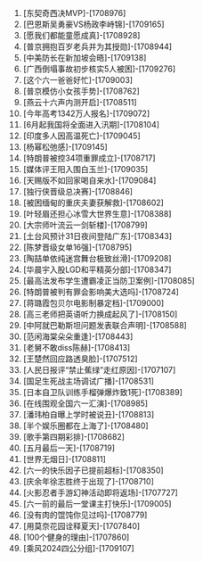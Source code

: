 
1. [东契奇西决MVP]-[1708976]
1. [巴恩斯吴勇豪VS杨政李峙锦]-[1709165]
1. [愿我们都能童愿成真]-[1708928]
1. [普京拥抱百岁老兵并为其授勋]-[1708944]
1. [中美防长在新加坡会晤]-[1709138]
1. [广西倒塌事故初步核实5人被困]-[1709276]
1. [这个六一爸爸好忙]-[1709003]
1. [普京模仿小女孩手势]-[1708762]
1. [燕云十六声内测开启]-[1708511]
1. [今年高考1342万人报名]-[1709072]
1. [6月起我国将全面进入汛期]-[1708104]
1. [印度多人因高温死亡]-[1709045]
1. [杨幂松弛感]-[1709145]
1. [特朗普被控34项重罪成立]-[1708717]
1. [媒体评王阳入围白玉兰]-[1709035]
1. [天赐版不如回家喝自来水]-[1709084]
1. [独行侠晋级总决赛]-[1708846]
1. [被困缅甸的重庆夫妻获解救]-[1708602]
1. [叶轻眉还担心冰雪大世界生意]-[1708388]
1. [大宗师叶流云一剑斩楼]-[1708799]
1. [土台风预计31日夜间登陆广东]-[1708343]
1. [陈梦晋级女单16强]-[1708795]
1. [陶喆单依纯迷宫舞台极致丝滑]-[1709208]
1. [华晨宇入股LGD和平精英分部]-[1708347]
1. [最高法发布学生遭霸凌正当防卫案例]-[1708085]
1. [特朗普被判有罪会影响美大选吗]-[1708724]
1. [蒋璐霞包贝尔电影制暴定档]-[1709000]
1. [高三老师把英语听力换成起风了]-[1708150]
1. [中阿就巴勒斯坦问题发表联合声明]-[1708588]
1. [范闲海棠朵朵重逢]-[1708443]
1. [老舅不敢diss陈赫]-[1708413]
1. [王楚然回应路透臭脸]-[1707512]
1. [人民日报评“禁止蕉绿”走红原因]-[1707107]
1. [国足生死战主场调试广播]-[1708531]
1. [日本自卫队训练手榴弹爆炸致1死]-[1708389]
1. [在线围观全国六一汇演]-[1708985]
1. [潘玮柏自曝上学时被说丑]-[1708813]
1. [半个娱乐圈都在上海了]-[1708480]
1. [歌手第四期彩排]-[1708682]
1. [五月最后一天]-[1708719]
1. [世界无烟日]-[1708811]
1. [六一的快乐因子已提前超标]-[1708350]
1. [庆余年徐志胜终于出现了]-[1708710]
1. [火影忍者手游幻神活动即将返场]-[1707727]
1. [六一前的最后一堂课主打快乐]-[1709005]
1. [没有肉的馄饨你见过吗]-[1708779]
1. [用莫奈花园诠释夏天]-[1707840]
1. [100个健身的理由]-[1707860]
1. [乘风2024四公分组]-[1709107]